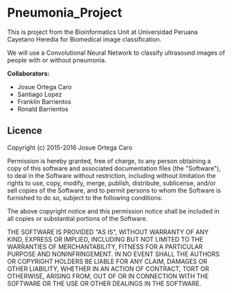 # Pneumonia_Project

This is project from the Bioinformatics Unit at Universidad Peruana Cayetano Heredia for Biomedical image classification.

We will use a Convolutional Neural Network to classify ultrasound images of people with or without pneumonia.



**Collaborators:**
 * Josue Ortega Caro 
 * Santiago Lopez 
 * Franklin Barrientos 
 * Ronald Barrientos 


## Licence

Copyright (c) 2015-2016 Josue Ortega Caro

Permission is hereby granted, free of charge, to any person obtaining a copy of this software and associated documentation files (the "Software"), to deal in the Software without restriction, including without limitation the rights to use, copy, modify, merge, publish, distribute, sublicense, and/or sell copies of the Software, and to permit persons to whom the Software is furnished to do so, subject to the following conditions:

The above copyright notice and this permission notice shall be included in all copies or substantial portions of the Software.

THE SOFTWARE IS PROVIDED "AS IS", WITHOUT WARRANTY OF ANY KIND, EXPRESS OR IMPLIED, INCLUDING BUT NOT LIMITED TO THE WARRANTIES OF MERCHANTABILITY, FITNESS FOR A PARTICULAR PURPOSE AND NONINFRINGEMENT. IN NO EVENT SHALL THE AUTHORS OR COPYRIGHT HOLDERS BE LIABLE FOR ANY CLAIM, DAMAGES OR OTHER LIABILITY, WHETHER IN AN ACTION OF CONTRACT, TORT OR OTHERWISE, ARISING FROM, OUT OF OR IN CONNECTION WITH THE SOFTWARE OR THE USE OR OTHER DEALINGS IN THE SOFTWARE.
